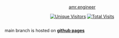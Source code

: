 <div align="center">
    <p><a target="_blank" href="https://amr.engineer">amr.engineer</a></p>
    <a target="_blank" href="https://amr.engineer"><img alt="Unique Visitors" src="https://img.shields.io/badge/dynamic/json?url=https%3A%2F%2Famr.engineer%2Fvisitors&query=%24&style=for-the-badge&label=Unique%20Visitors&labelColor=%23222&color=ae3"></a>
    <a target="_blank" href="https://amr.engineer"><img alt="Total Visits" src="https://img.shields.io/badge/dynamic/json?url=https%3A%2F%2Famr.engineer%2Fvisits&query=%24&style=for-the-badge&label=Total%20Visits&labelColor=%23222&color=f56"></a>
</div>

##

main branch is hosted on **<a href="https://cyber-amr.github.io/amr.engineer/public" target="_blank">github pages</a>**
